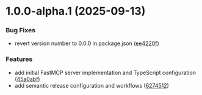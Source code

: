 # 1.0.0-alpha.1 (2025-09-13)


### Bug Fixes

* revert version number to 0.0.0 in package.json ([ee4220f](https://github.com/yujeongJeon/caniuse-mcp/commit/ee4220f20acd812e35370d2f4be3741732bbb731))


### Features

* add initial FastMCP server implementation and TypeScript configuration ([45a0abf](https://github.com/yujeongJeon/caniuse-mcp/commit/45a0abfecd8dde46ed5e25ce868f3f2c54c7772b))
* add semantic release configuration and workflows ([6274512](https://github.com/yujeongJeon/caniuse-mcp/commit/62745129a6ca3fdee7490c4efa4efad3b6d78a3d))
